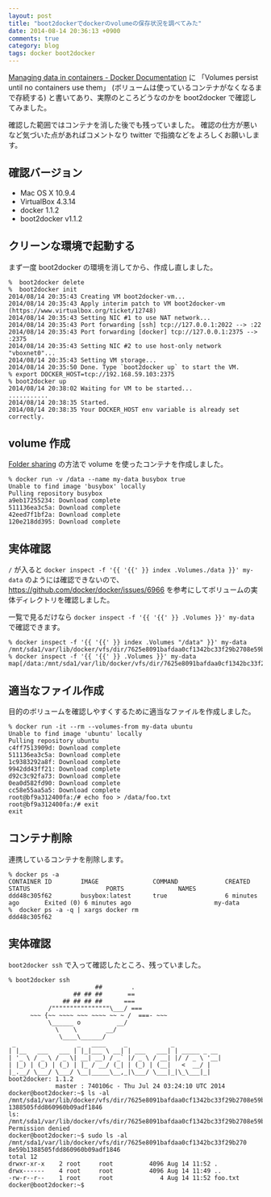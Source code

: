 ```yaml
---
layout: post
title: "boot2dockerでdockerのvolumeの保存状況を調べてみた"
date: 2014-08-14 20:36:13 +0900
comments: true
category: blog
tags: docker boot2docker
---
```

[Managing data in containers - Docker Documentation](https://docs.docker.com/userguide/dockervolumes/ "Managing data in containers - Docker Documentation")
に
「Volumes persist until no containers use them」
(ボリュームは使っているコンテナがなくなるまで存続する)
と書いてあり、実際のところどうなのかを boot2docker で確認してみました。

確認した範囲ではコンテナを消した後でも残っていました。
確認の仕方が悪いなど気づいた点があればコメントなり twitter で指摘などをよろしくお願いします。

<!--more-->

## 確認バージョン

- Mac OS X 10.9.4
- VirtualBox 4.3.14
- docker 1.1.2
- boot2docker v1.1.2

## クリーンな環境で起動する

まず一度 boot2docker の環境を消してから、作成し直しました。

```console
%  boot2docker delete
%  boot2docker init
2014/08/14 20:35:43 Creating VM boot2docker-vm...
2014/08/14 20:35:43 Apply interim patch to VM boot2docker-vm (https://www.virtualbox.org/ticket/12748)
2014/08/14 20:35:43 Setting NIC #1 to use NAT network...
2014/08/14 20:35:43 Port forwarding [ssh] tcp://127.0.0.1:2022 --> :22
2014/08/14 20:35:43 Port forwarding [docker] tcp://127.0.0.1:2375 --> :2375
2014/08/14 20:35:43 Setting NIC #2 to use host-only network "vboxnet0"...
2014/08/14 20:35:43 Setting VM storage...
2014/08/14 20:35:50 Done. Type `boot2docker up` to start the VM.
% export DOCKER_HOST=tcp://192.168.59.103:2375
% boot2docker up
2014/08/14 20:38:02 Waiting for VM to be started...
...........
2014/08/14 20:38:35 Started.
2014/08/14 20:38:35 Your DOCKER_HOST env variable is already set correctly.
```

## volume 作成

[Folder sharing](https://github.com/boot2docker/boot2docker#folder-sharing "Folder sharing")
の方法で volume を使ったコンテナを作成しました。

```console
% docker run -v /data --name my-data busybox true
Unable to find image 'busybox' locally
Pulling repository busybox
a9eb17255234: Download complete
511136ea3c5a: Download complete
42eed7f1bf2a: Download complete
120e218dd395: Download complete
```

## 実体確認

`/` が入ると `docker inspect -f '{{ '{{' }} index .Volumes./data }}' my-data` のようには確認できないので、
<https://github.com/docker/docker/issues/6966> を参考にしてボリュームの実体ディレクトリを確認しました。

一覧で見るだけなら `docker inspect -f '{{ '{{' }} .Volumes }}' my-data` で確認できます。

```console
% docker inspect -f '{{ '{{' }} index .Volumes "/data" }}' my-data
/mnt/sda1/var/lib/docker/vfs/dir/7625e8091bafdaa0cf1342bc33f29b2708e59b1388505fdd860960b09adf1846
% docker inspect -f '{{ '{{' }} .Volumes }}' my-data
map[/data:/mnt/sda1/var/lib/docker/vfs/dir/7625e8091bafdaa0cf1342bc33f29b2708e59b1388505fdd860960b09adf1846]
```

## 適当なファイル作成

目的のボリュームを確認しやすくするために適当なファイルを作成しました。

```console
% docker run -it --rm --volumes-from my-data ubuntu
Unable to find image 'ubuntu' locally
Pulling repository ubuntu
c4ff7513909d: Download complete
511136ea3c5a: Download complete
1c9383292a8f: Download complete
9942dd43ff21: Download complete
d92c3c92fa73: Download complete
0ea0d582fd90: Download complete
cc58e55aa5a5: Download complete
root@bf9a312400fa:/# echo foo > /data/foo.txt
root@bf9a312400fa:/# exit
exit
```

## コンテナ削除

連携しているコンテナを削除します。

```console
% docker ps -a
CONTAINER ID        IMAGE               COMMAND             CREATED             STATUS                     PORTS               NAMES
ddd48c305f62        busybox:latest      true                6 minutes ago       Exited (0) 6 minutes ago                       my-data
%  docker ps -a -q | xargs docker rm
ddd48c305f62
```

## 実体確認

`boot2docker ssh` で入って確認したところ、残っていました。

```console
% boot2docker ssh
                        ##        .
                  ## ## ##       ==
               ## ## ## ##      ===
           /""""""""""""""""\___/ ===
      ~~~ {~~ ~~~~ ~~~ ~~~~ ~~ ~ /  ===- ~~~
           \______ o          __/
             \    \        __/
              \____\______/
 _                 _   ____     _            _
| |__   ___   ___ | |_|___ \ __| | ___   ___| | _____ _ __
| '_ \ / _ \ / _ \| __| __) / _` |/ _ \ / __| |/ / _ \ '__|
| |_) | (_) | (_) | |_ / __/ (_| | (_) | (__|   <  __/ |
|_.__/ \___/ \___/ \__|_____\__,_|\___/ \___|_|\_\___|_|
boot2docker: 1.1.2
             master : 740106c - Thu Jul 24 03:24:10 UTC 2014
docker@boot2docker:~$ ls -al /mnt/sda1/var/lib/docker/vfs/dir/7625e8091bafdaa0cf1342bc33f29b2708e59b
1388505fdd860960b09adf1846
ls: /mnt/sda1/var/lib/docker/vfs/dir/7625e8091bafdaa0cf1342bc33f29b2708e59b1388505fdd860960b09adf1846: Permission denied
docker@boot2docker:~$ sudo ls -al /mnt/sda1/var/lib/docker/vfs/dir/7625e8091bafdaa0cf1342bc33f29b270
8e59b1388505fdd860960b09adf1846
total 12
drwxr-xr-x    2 root     root          4096 Aug 14 11:52 .
drwx------    4 root     root          4096 Aug 14 11:49 ..
-rw-r--r--    1 root     root             4 Aug 14 11:52 foo.txt
docker@boot2docker:~$
```
